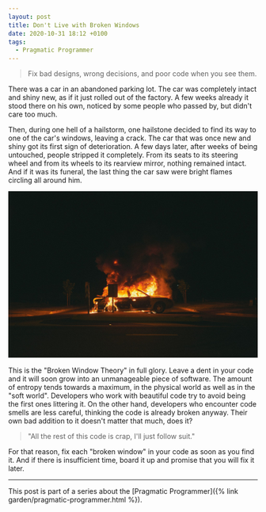 ```yaml
---
layout: post
title: Don't Live with Broken Windows
date: 2020-10-31 18:12 +0100
tags:
  - Pragmatic Programmer
---
```


> Fix bad designs, wrong decisions, and poor code when you see them.

There was a car in an abandoned parking lot. The car was completely intact and shiny new, as if it just rolled out of the factory. A few weeks already it stood there on his own, noticed by some people who passed by, but didn't care too much.

Then, during one hell of a hailstorm, one hailstone decided to find its way to one of the car's windows, leaving a crack. The car that was once new and shiny got its first sign of deterioration. A few days later, after weeks of being untouched, people stripped it completely. From its seats to its steering wheel and from its wheels to its rearview mirror, nothing remained intact. And if it was its funeral, the last thing the car saw were bright flames circling all around him.

![](/uploads/matt-hearne-LA0NPeHdp5A-unsplash.jpg)

This is the "Broken Window Theory" in full glory. Leave a dent in your code and it will soon grow into an unmanageable piece of software. The amount of entropy tends towards a maximum, in the physical world as well as in the "soft world". Developers who work with beautiful code try to avoid being the first ones littering it. On the other hand, developers who encounter code smells are less careful, thinking the code is already broken anyway. Their own bad addition to it doesn't matter that much, does it?

> "All the rest of this code is crap, I'll just follow suit."

For that reason, fix each "broken window" in your code as soon as you find it. And if there is insufficient time, board it up and promise that you will fix it later.

---

This post is part of a series about the [Pragmatic Programmer]({% link garden/pragmatic-programmer.html %}).